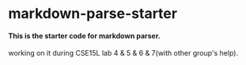 # markdown-parse-starter

#### This is the starter code for markdown parser. 

working on it during CSE15L lab 4 & 5 & 6 & 7(with other group's help).
